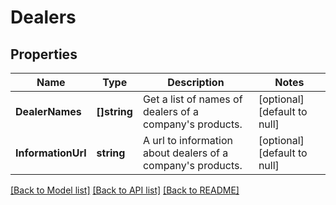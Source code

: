 # Dealers

## Properties
Name | Type | Description | Notes
------------ | ------------- | ------------- | -------------
**DealerNames** | **[]string** | Get a list of names of dealers of a company&#x27;s products. | [optional] [default to null]
**InformationUrl** | **string** | A url to information about dealers of a company&#x27;s products. | [optional] [default to null]

[[Back to Model list]](../README.md#documentation-for-models) [[Back to API list]](../README.md#documentation-for-api-endpoints) [[Back to README]](../README.md)

